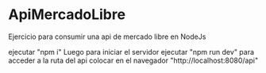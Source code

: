 # ApiMercadoLibre
Ejercicio para consumir una api de mercado libre en NodeJs

ejecutar "npm i"
Luego para iniciar el servidor ejecutar "npm run dev"
para acceder a la ruta del api colocar en el navegador "http://localhost:8080/api"
